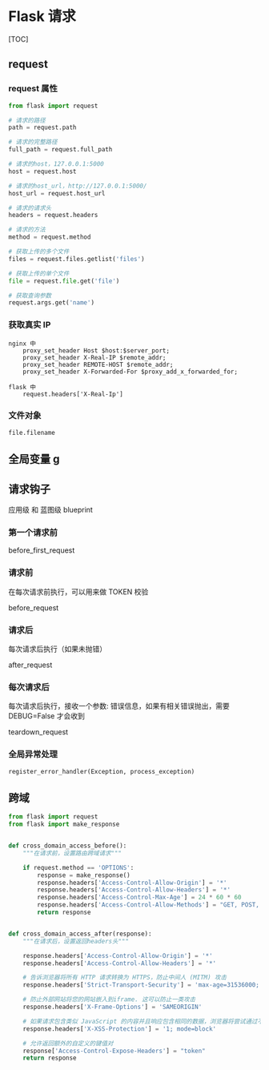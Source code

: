 # Flask 请求

[TOC]

## request

### request 属性

```python
from flask import request

# 请求的路径
path = request.path

# 请求的完整路径
full_path = request.full_path

# 请求的host，127.0.0.1:5000
host = request.host

# 请求的host_url，http://127.0.0.1:5000/
host_url = request.host_url

# 请求的请求头
headers = request.headers

# 请求的方法
method = request.method

# 获取上传的多个文件
files = request.files.getlist('files')

# 获取上传的单个文件
file = request.file.get('file')

# 获取查询参数
request.args.get('name')

```

### 获取真实 IP

```text
nginx 中
    proxy_set_header Host $host:$server_port;
    proxy_set_header X-Real-IP $remote_addr;
    proxy_set_header REMOTE-HOST $remote_addr;
    proxy_set_header X-Forwarded-For $proxy_add_x_forwarded_for;

flask 中
    request.headers['X-Real-Ip']
```

### 文件对象

```text
file.filename
```

## 全局变量 g

## 请求钩子

应用级 和 蓝图级 blueprint

### 第一个请求前

before_first_request

### 请求前

在每次请求前执行，可以用来做 TOKEN 校验

before_request

### 请求后

每次请求后执行（如果未抛错）

after_request

### 每次请求后

每次请求后执行，接收一个参数: 错误信息，如果有相关错误抛出，需要 DEBUG=False 才会收到

teardown_request

### 全局异常处理

`register_error_handler(Exception, process_exception)`

## 跨域

```python
from flask import request
from flask import make_response


def cross_domain_access_before():
    """在请求前，设置路由跨域请求"""

    if request.method == 'OPTIONS':
        response = make_response()
        response.headers['Access-Control-Allow-Origin'] = '*'
        response.headers['Access-Control-Allow-Headers'] = '*'
        response.headers['Access-Control-Max-Age'] = 24 * 60 * 60
        response.headers['Access-Control-Allow-Methods'] = "GET, POST, DELETE, PATCH"
        return response


def cross_domain_access_after(response):
    """在请求后，设置返回headers头"""

    response.headers['Access-Control-Allow-Origin'] = '*'
    response.headers['Access-Control-Allow-Headers'] = '*'

    # 告诉浏览器将所有 HTTP 请求转换为 HTTPS，防止中间人 (MITM) 攻击
    response.headers['Strict-Transport-Security'] = 'max-age=31536000; includeSubDomains'

    # 防止外部网站将您的网站嵌入到iframe. 这可以防止一类攻击
    response.headers['X-Frame-Options'] = 'SAMEORIGIN'

    # 如果请求包含类似 JavaScript 的内容并且响应包含相同的数据，浏览器将尝试通过不加载页面来防止反射型 XSS 攻击。
    response.headers['X-XSS-Protection'] = '1; mode=block'

    # 允许返回额外的自定义的键值对
    response['Access-Control-Expose-Headers'] = "token"
    return response

```
